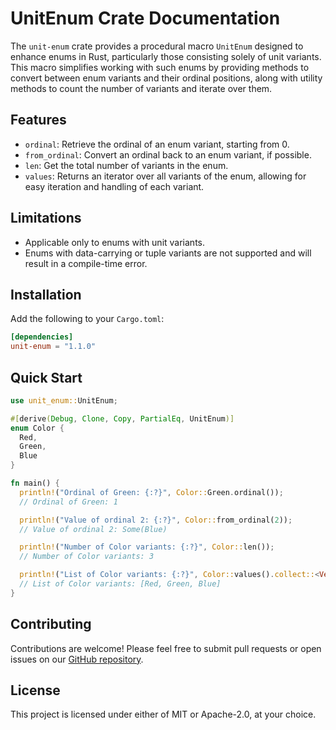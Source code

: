 # UnitEnum Crate Documentation

The `unit-enum` crate provides a procedural macro `UnitEnum` designed to enhance enums in Rust, particularly those
consisting solely of unit variants. This macro simplifies working with such enums by providing methods to convert
between enum variants and their ordinal positions, along with utility methods to count the number of variants and iterate over them.

## Features

- `ordinal`: Retrieve the ordinal of an enum variant, starting from 0.
- `from_ordinal`: Convert an ordinal back to an enum variant, if possible.
- `len`: Get the total number of variants in the enum.
- `values`: Returns an iterator over all variants of the enum, allowing for easy iteration and handling of each variant.

## Limitations

- Applicable only to enums with unit variants.
- Enums with data-carrying or tuple variants are not supported and will result in a compile-time error.

## Installation

Add the following to your `Cargo.toml`:

```toml
[dependencies]
unit-enum = "1.1.0"
```

## Quick Start

```rust
use unit_enum::UnitEnum;

#[derive(Debug, Clone, Copy, PartialEq, UnitEnum)]
enum Color {
  Red,
  Green,
  Blue
}

fn main() {
  println!("Ordinal of Green: {:?}", Color::Green.ordinal());
  // Ordinal of Green: 1

  println!("Value of ordinal 2: {:?}", Color::from_ordinal(2));
  // Value of ordinal 2: Some(Blue)

  println!("Number of Color variants: {:?}", Color::len());
  // Number of Color variants: 3

  println!("List of Color variants: {:?}", Color::values().collect::<Vec<_>>());
  // List of Color variants: [Red, Green, Blue]
}
```

## Contributing

Contributions are welcome! Please feel free to submit pull requests or open issues on our [GitHub repository](#).

## License

This project is licensed under either of MIT or Apache-2.0, at your choice.